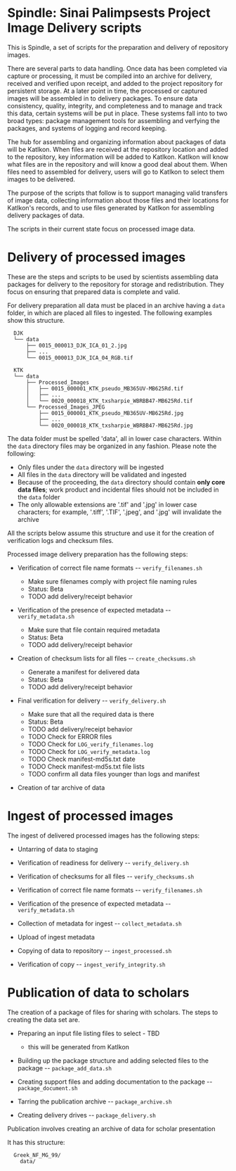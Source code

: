 # Spindle: Sinai Palimpsests Project Image Delivery scripts

This is Spindle, a set of scripts for the preparation and delivery of 
repository images.

There are several parts to data handling. Once data has been completed via
capture or processing, it must be compiled into an archive for delivery,
received and verified upon receipt, and added to the project repository for
persistent storage.  At a later point in time, the processed or captured images
will be assembled in to delivery packages.  To ensure data consistency,
quality, integrity, and completeness and to manage and track this data,
certain systems will be put in place.  These systems fall into to two broad
types: package management tools for assembling and verfying the packages, and
systems of logging and record keeping.

The hub for assembling and organizing information about packages of data will
be KatIkon.  When files are received at the repository location and added to
the repository, key information will be added to KatIkon. KatIkon will know
what files are in the repository and will know a good deal about them.  When
files need to assembled for delivery, users will go to KatIkon to select them
images to be delivered.

The purpose of the scripts that follow is to support managing valid transfers
of image data, collecting information about those files and their locations
for KatIkon's records, and to use files generated by KatIkon for assembling 
delivery packages of data.

The scripts in their current state focus on processed image data.

# Delivery of processed images

These are the steps and scripts to be used by scientists assembling data
packages for delivery to the repository for storage and redistribution.
They focus on ensuring that prepared data is complete and valid.

For delivery preparation all data must be placed in an archive having a `data`
folder, in which are placed all files to ingested. The following examples show
this structure.

      DJK
      └── data
          ├── 0015_000013_DJK_ICA_01_2.jpg
          ├── ...
          └── 0015_000013_DJK_ICA_04_RGB.tif

      KTK
      └── data
          ├── Processed_Images
          │   ├── 0015_000001_KTK_pseudo_MB365UV-MB625Rd.tif
          │   ├── ...
          │   └── 0020_000018_KTK_txsharpie_WBRBB47-MB625Rd.tif
          └── Processed_Images_JPEG
              ├── 0015_000001_KTK_pseudo_MB365UV-MB625Rd.jpg
              ├── ...
              └── 0020_000018_KTK_txsharpie_WBRBB47-MB625Rd.jpg


The data folder must be spelled 'data', all in lower case characters.  Within
the `data` directory files may be organized in any fashion. Please note the
following:

  * Only files under the `data` directory will be ingested
  * All files in the `data` directory will be validated and ingested
  * Because of the proceeding, the `data` directory should contain **only core
    data files**; work product and incidental files should not be included in
    the `data` folder
  * The only allowable extensions are '.tif' and '.jpg' in lower case
    characters; for example, '.tiff', '.TIF', '.jpeg', and '.jpg' will
    invalidate the archive

All the scripts below assume this structure and use it for the creation of 
verification logs and checksum files.

Processed image delivery preparation has the following steps:

* Verification of correct file name formats -- `verify_filenames.sh`
    - Make sure filenames comply with project file naming rules
    - Status: Beta
    - TODO add delivery/receipt behavior

* Verification of the presence of expected metadata -- `verify_metadata.sh`
    - Make sure that file contain required metadata
    - Status: Beta
    - TODO add delivery/receipt behavior

* Creation of checksum lists for all files -- `create_checksums.sh`
    - Generate a manifest for delivered data
    - Status: Beta
    - TODO add delivery/receipt behavior

* Final verification for delivery -- `verify_delivery.sh`
    - Make sure that all the required data is there
    - Status: Beta
    - TODO add delivery/receipt behavior
    - TODO Check for ERROR files
    - TODO Check for `LOG_verify_filenames.log`
    - TODO Check for `LOG_verify_metadata.log`
    - TODO Check manifest-md5s.txt date
    - TODO Check manifest-md5s.txt file lists
    - TODO confirm all data files younger than logs and manifest
    

* Creation of tar archive of data

# Ingest of processed images

The ingest of delivered processed images has the following steps:

* Untarring of data to staging

* Verification of readiness for delivery -- `verify_delivery.sh`

* Verification of checksums for all files -- `verify_checksums.sh`

* Verification of correct file name formats -- `verify_filenames.sh`

* Verification of the presence of expected metadata -- `verify_metadata.sh`

* Collection of metadata for ingest -- `collect_metadata.sh`

* Upload of ingest metadata

* Copying of data to repository -- `ingest_processed.sh`

* Verification of copy -- `ingest_verify_integrity.sh`

# Publication of data to scholars

The creation of a package of files for sharing with scholars. The steps to
creating the data set are. 


* Preparing an input file listing files to select - TBD
  - this will be generated from KatIkon

* Building up the package structure and adding selected files to the package --
  `package_add_data.sh`

* Creating support files and adding documentation to the package --
  `package_document.sh`

* Tarring the publication archive -- `package_archive.sh`

* Creating delivery drives -- `package_delivery.sh`

Publication involves creating an archive of data for scholar presentation

It has this structure:

      Greek_NF_MG_99/
        data/
                     

